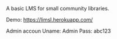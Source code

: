 A basic LMS for small community libraries.

Demo: https://limsl.herokuapp.com/

Admin accoun
Uname: Admin
Pass: abc123
